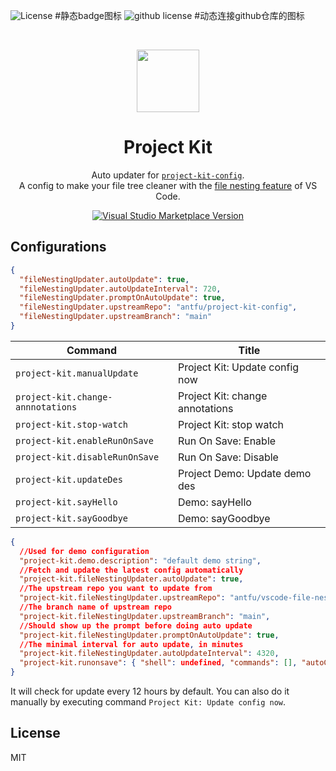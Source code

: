 ![License](https://img.shields.io/badge/license-MIT-yellow) #静态badge图标
![github license](https://img.shields.io/github/license/:user/:repo) #动态连接github仓库的图标

<br>

<p align="center">
<img src="https://raw.githubusercontent.com/antfu/project-kit-config/main/extension/res/logo.png" style="width:100px;" />
</p>

<h1 align="center">Project Kit</h1>

<p align="center">
Auto updater for <a href="https://github.com/open-dmsrs/project-kit" target="_blank"><code>project-kit-config</code></a>.<br>
A config to make your file tree cleaner with the <a href="https://code.visualstudio.com/updates/v1_64#_explorer-project-kit">file nesting feature</a> of VS Code.</a>
</p>

<p align="center">
<a href="https://marketplace.visualstudio.com/items?itemName=cnjimbo.project-kit" target="__blank"><img src="https://img.shields.io/visual-studio-marketplace/v/cnjimbo.project-kit.svg?color=blue&amp;label=VS%20Code%20Marketplace&logo=visual-studio-code" alt="Visual Studio Marketplace Version" /></a>
</p>

## Configurations

```json
{
  "fileNestingUpdater.autoUpdate": true,
  "fileNestingUpdater.autoUpdateInterval": 720,
  "fileNestingUpdater.promptOnAutoUpdate": true,
  "fileNestingUpdater.upstreamRepo": "antfu/project-kit-config",
  "fileNestingUpdater.upstreamBranch": "main"
}
```

<!-- commands -->

| Command                           | Title                           |
| --------------------------------- | ------------------------------- |
| `project-kit.manualUpdate`        | Project Kit: Update config now  |
| `project-kit.change-annnotations` | Project Kit: change annotations |
| `project-kit.stop-watch`          | Project Kit: stop watch         |
| `project-kit.enableRunOnSave`     | Run On Save: Enable             |
| `project-kit.disableRunOnSave`    | Run On Save: Disable            |
| `project-kit.updateDes`           | Project Demo: Update demo des   |
| `project-kit.sayHello`            | Demo: sayHello                  |
| `project-kit.sayGoodbye`          | Demo: sayGoodbye                |

<!-- commands -->

<!-- configsJson -->

```json
{
  //Used for demo configuration
  "project-kit.demo.description": "default demo string",
  //Fetch and update the latest config automatically
  "project-kit.fileNestingUpdater.autoUpdate": true,
  //The upstream repo you want to update from
  "project-kit.fileNestingUpdater.upstreamRepo": "antfu/vscode-file-nesting-config",
  //The branch name of upstream repo
  "project-kit.fileNestingUpdater.upstreamBranch": "main",
  //Should show up the prompt before doing auto update
  "project-kit.fileNestingUpdater.promptOnAutoUpdate": true,
  //The minimal interval for auto update, in minutes
  "project-kit.fileNestingUpdater.autoUpdateInterval": 4320,
  "project-kit.runonsave": { "shell": undefined, "commands": [], "autoClearConsole": false },
}
```

<!-- configsJson -->
It will check for update every 12 hours by default. You can also do it manually by executing command `Project Kit: Update config now`.

## License

MIT
